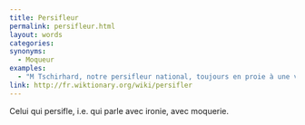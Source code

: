 ```yaml
---
title: Persifleur
permalink: persifleur.html
layout: words
categories:
synonyms:
  - Moqueur
examples:
  - "M Tschirhard, notre persifleur national, toujours en proie à une verve désopilante."
link: http://fr.wiktionary.org/wiki/persifler
---
```


Celui qui persifle, i.e. qui parle avec ironie, avec moquerie.


